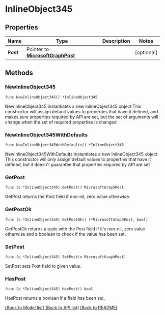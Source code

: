 # InlineObject345

## Properties

Name | Type | Description | Notes
------------ | ------------- | ------------- | -------------
**Post** | Pointer to [**MicrosoftGraphPost**](MicrosoftGraphPost.md) |  | [optional] 

## Methods

### NewInlineObject345

`func NewInlineObject345() *InlineObject345`

NewInlineObject345 instantiates a new InlineObject345 object
This constructor will assign default values to properties that have it defined,
and makes sure properties required by API are set, but the set of arguments
will change when the set of required properties is changed

### NewInlineObject345WithDefaults

`func NewInlineObject345WithDefaults() *InlineObject345`

NewInlineObject345WithDefaults instantiates a new InlineObject345 object
This constructor will only assign default values to properties that have it defined,
but it doesn't guarantee that properties required by API are set

### GetPost

`func (o *InlineObject345) GetPost() MicrosoftGraphPost`

GetPost returns the Post field if non-nil, zero value otherwise.

### GetPostOk

`func (o *InlineObject345) GetPostOk() (*MicrosoftGraphPost, bool)`

GetPostOk returns a tuple with the Post field if it's non-nil, zero value otherwise
and a boolean to check if the value has been set.

### SetPost

`func (o *InlineObject345) SetPost(v MicrosoftGraphPost)`

SetPost sets Post field to given value.

### HasPost

`func (o *InlineObject345) HasPost() bool`

HasPost returns a boolean if a field has been set.


[[Back to Model list]](../README.md#documentation-for-models) [[Back to API list]](../README.md#documentation-for-api-endpoints) [[Back to README]](../README.md)


